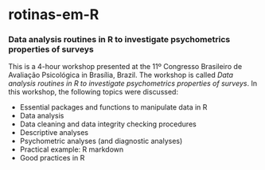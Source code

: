 # rotinas-em-R
### Data analysis routines in R to investigate psychometrics properties of surveys

This is a 4-hour workshop presented at the 11º Congresso Brasileiro de Avaliação Psicológica in Brasília, Brazil. The workshop is called *Data analysis routines in R to investigate psychometrics properties of surveys*. In this workshop, the following topics were discussed:
  + Essential packages and functions to manipulate data in R
  + Data analysis
  +   Data cleaning and data integrity checking procedures
  +   Descriptive analyses
  +   Psychometric analyses (and diagnostic analyses)
  + Practical example: R markdown
  + Good practices in R
    
